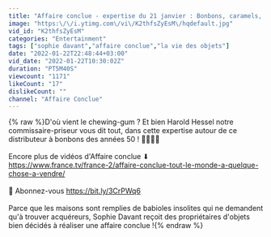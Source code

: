 ```yaml
---
title: "Affaire conclue - expertise du 21 janvier : Bonbons, caramels, chewing-gums et chocolats !"
image: "https:\/\/i.ytimg.com\/vi\/K2thfsZyEsM\/hqdefault.jpg"
vid_id: "K2thfsZyEsM"
categories: "Entertainment"
tags: ["sophie davant","affaire conclue","la vie des objets"]
date: "2022-01-22T22:48:44+03:00"
vid_date: "2022-01-22T10:30:02Z"
duration: "PT5M40S"
viewcount: "1171"
likeCount: "17"
dislikeCount: ""
channel: "Affaire Conclue"
---
```

{% raw %}D'où vient le chewing-gum ? Et bien Harold Hessel notre commissaire-priseur vous dit tout, dans cette expertise autour de ce distributeur à bonbons des années 50 ! 🍭🍫🍬🧃<br /><br />Encore plus de vidéos d'Affaire conclue ⬇︎ <br /><a rel="nofollow" target="blank" href="https://www.france.tv/france-2/affaire-conclue-tout-le-monde-a-quelque-chose-a-vendre/">https://www.france.tv/france-2/affaire-conclue-tout-le-monde-a-quelque-chose-a-vendre/</a> <br /><br />🔺 Abonnez-vous <a rel="nofollow" target="blank" href="https://bit.ly/3CrPWq6">https://bit.ly/3CrPWq6</a><br /><br />Parce que les maisons sont remplies de babioles insolites qui ne demandent qu'à trouver acquéreurs, Sophie Davant reçoit des propriétaires d'objets bien décidés à réaliser une affaire conclue !{% endraw %}
